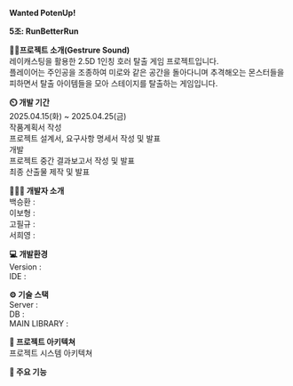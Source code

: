 **Wanted PotenUp!** <br/>

**5조: RunBetterRun** <br/>

**👨‍🏫프로젝트 소개(Gestrure Sound)** <br/>
레이캐스팅을 활용한 2.5D 1인칭 호러 탈출 게임 프로젝트입니다.<br/>
플레이어는 주인공을 조종하여 미로와 같은 공간을 돌아다니며 추격해오는 몬스터들을 피하면서 탈출 아이템들을 모아 스테이지를 탈출하는 게임입니다.

**⏲️ 개발 기간** <br/>
2025.04.15(화) ~ 2025.04.25(금) <br/>
작품계획서 작성 <br/>
프로젝트 설계서, 요구사항 명세서 작성 및 발표 <br/>
개발 <br/>
프로젝트 중간 결과보고서 작성 및 발표 <br/>
최종 산출물 제작 및 발표 <br/>

**🧑‍🤝‍🧑 개발자 소개** <br/>
백승환 : <br/>
이보형 : <br/>
고필규 : <br/>
서희영 : <br/>

**💻 개발환경** <br/>
Version : <br/>
IDE :  <br/>

**⚙️ 기술 스택** <br/>
Server :  <br/>
DB :  <br/>
MAIN LIBRARY :  <br/>

**📝 프로젝트 아키텍쳐** <br/>
프로젝트 시스템 아키텍쳐 <br/>

**📌 주요 기능** <br/>

